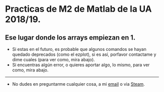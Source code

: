 # Practicas de M2 de Matlab de la UA 2018/19.
## Ese lugar donde los arrays empiezan en 1.

- Si estas en el futuro, es probable que algunos comandos se hayan quedado deprecados (como el ezplot), si es así, porfavor contactame y dime cuales (para ver como, mira abajo).
- Si encuentras algún error, o quieres aportar algo, lo mismo, para ver como, mira abajo.
---------------------
- No dudes en preguntarme cualquier cosa, a mi [email](mailto:frenzoid@protonmail.com) o via [Steam](https://steamcommunity.com/id/MrFren/).
